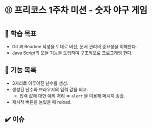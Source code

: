 # ⚾ 프리코스 1주차 미션 - 숫자 야구 게임

## 🎯 학습 목표

- Git 과 Readme 작성을 토대로 버전, 문서 관리의 중요성을 이해한다.
- Java Script의 모듈 기능을 도입하여 구조적으로 프로그래밍 한다.

## 🎯 기능 목록

- 3자리로 이루어진 난수를 생성.
- 생성된 난수와 브라우저의 입력 값을 비교.
  - 입력 값에 대한 예외 처리 ⇒ `alert` 을 이용해 메시지 송출.
- 재시작 버튼을 눌렀을 때 reload.

## ✔️ 이슈
